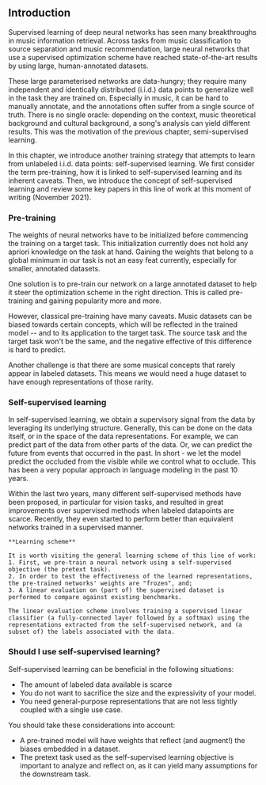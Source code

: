 ## Introduction

Supervised learning of deep neural networks has seen many breakthroughs in music information retrieval. Across tasks from music classification to source separation and music recommendation, large neural networks that use a supervised optimization scheme have reached state-of-the-art results by using large, human-annotated datasets.

These large parameterised networks are data-hungry; they require many independent and identically distributed (i.i.d.) data points to generalize well in the task they are trained on. Especially in music, it can be hard to manually annotate, and the annotations often suffer from a single source of truth. There is no single oracle: depending on the context, music theoretical background and cultural background, a song's analysis can yield different results. This was the motivation of the previous chapter, semi-supervised learning. 

In this chapter, we introduce another training strategy that attempts to learn from unlabeled i.i.d. data points: self-supervised learning. We first consider the term pre-training, how it is linked to self-supervised learning and its inherent caveats. Then, we introduce the concept of self-supervised learning and review some key papers in this line of work at this moment of writing (November 2021).

### Pre-training
The weights of neural networks have to be initialized before commencing the training on a target task. This initialization currently does not hold any apriori knowledge on the task at hand. Gaining the weights that belong to a global minimum in our task is not an easy feat currently, especially for smaller, annotated datasets. 

One solution is to pre-train our network on a large annotated dataset to help it steer the optimization scheme in the right direction. This is called pre-training and gaining popularity more and more.

However, classical pre-training have many caveats. Music datasets can be biased towards certain concepts, which will be reflected in the trained model -- and to its application to the target task. The source task and the target task won't be the same, and the negative effective of this difference is hard to predict.

Another challenge is that there are some musical concepts that rarely appear in labeled datasets. This means we would need a huge dataset to have enough representations of those rarity. 


### Self-supervised learning
In self-supervised learning, we obtain a supervisory signal from the data by leveraging its underlying structure. Generally, this can be done on the data itself, or in the space of the data representations. For example, we can predict part of the data from other parts of the data. Or, we can predict the future from events that occurred in the past. In short - we let the model predict the occluded from the visible while we control what to occlude. This has been a very popular approach in language modeling in the past 10 years.

Within the last two years, many different self-supervised methods have been proposed, in particular for vision tasks, and resulted in great improvements over supervised methods when labeled datapoints are scarce. Recently, they even started to perform better than equivalent networks trained in a supervised manner. 


```{note}
**Learning scheme**

It is worth visiting the general learning scheme of this line of work:
1. First, we pre-train a neural network using a self-supervised objective (the pretext task).
2. In order to test the effectiveness of the learned representations, the pre-trained networks' weights are "frozen", and;
3. A linear evaluation on (part of) the supervised dataset is performed to compare against existing benchmarks.

The linear evaluation scheme involves training a supervised linear classifier (a fully-connected layer followed by a softmax) using the representations extracted from the self-supervised network, and (a subset of) the labels associated with the data.
```

### Should I use self-supervised learning?
Self-supervised learning can be beneficial in the following situations:
- The amount of labeled data available is scarce
- You do not want to sacrifice the size and the expressivity of your model.
- You need general-purpose representations that are not less tightly coupled with a single use case.


You should take these considerations into account:
- A pre-trained model will have weights that reflect (and augment!) the biases embedded in a dataset.
- The pretext task used as the self-supervised learning objective is important to analyze and reflect on, as it can yield many assumptions for the downstream task.